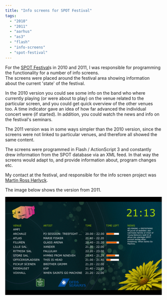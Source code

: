```yaml
---
title: "Info screens for SPOT Festival"
tags: 
  - "2010"
  - "2011"
  - "aarhus"
  - "as3"
  - "flash"
  - "info-screens"
  - "spot-festival"
---
```


For the [SPOT Festival](http://spotfestival.dk/)s in 2010 and 2011, I was responsible for programming the functionality for a number of info screens.  
The screens were placed around the festival area showing information about the current 'state' of the festival.<!--more-->

In the 2010 version you could see some info on the band who where currently playing (or were about to play) on the venue related to the particular screen, and you could get quick overview of the other venues too. A time indicator gave an idea of how far advanced the individual concert were (if started). In addition, you could watch the news and info on the festival's seminars. 

The 2011 version was in some ways simpler than the 2010 version, since the screens were not linked to particular venues, and therefore all showed the same content. 

The screens were programmed in Flash / ActionScript 3 and constantly drew information from the SPOT database via an XML feed. In that way the screens would adapt to, and provide information about, program changes etc.

My contact at the festival, and responsible for the info screen project was [Martin Ross Hørlyck](https://www.linkedin.com/in/martinrosshansen/).

The image below shows the version from 2011.

![SPOT info screen](/assets/images/SPOT-info-screen.png)
